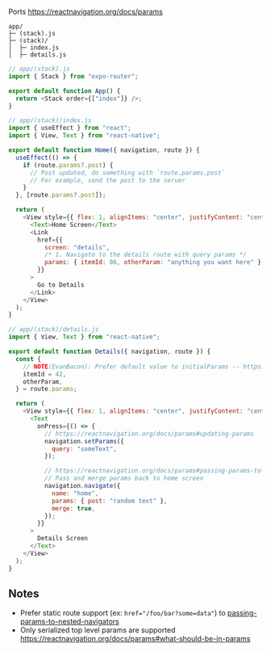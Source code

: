 Ports https://reactnavigation.org/docs/params

```
app/
├─ (stack).js
├─ (stack)/
│  ├─ index.js
│  ├─ details.js
```

```js
// app/(stack).js
import { Stack } from "expo-router";

export default function App() {
  return <Stack order={["index"]} />;
}
```

```js
// app/(stack)/index.js
import { useEffect } from "react";
import { View, Text } from "react-native";

export default function Home({ navigation, route }) {
  useEffect(() => {
    if (route.params?.post) {
      // Post updated, do something with `route.params.post`
      // For example, send the post to the server
    }
  }, [route.params?.post]);

  return (
    <View style={{ flex: 1, alignItems: "center", justifyContent: "center" }}>
      <Text>Home Screen</Text>
      <Link
        href={{
          screen: "details",
          /* 1. Navigate to the details route with query params */
          params: { itemId: 86, otherParam: "anything you want here" },
        }}
      >
        Go to Details
      </Link>
    </View>
  );
}
```

```js
// app/(stack)/details.js
import { View, Text } from "react-native";

export default function Details({ navigation, route }) {
  const {
    // NOTE(EvanBacon): Prefer default value to initialParams -- https://reactnavigation.org/docs/params#initial-params
    itemId = 42,
    otherParam,
  } = route.params;

  return (
    <View style={{ flex: 1, alignItems: "center", justifyContent: "center" }}>
      <Text
        onPress={() => {
          // https://reactnavigation.org/docs/params#updating-params
          navigation.setParams({
            query: "someText",
          });

          // https://reactnavigation.org/docs/params#passing-params-to-a-previous-screen
          // Pass and merge params back to home screen
          navigation.navigate({
            name: "home",
            params: { post: "random text" },
            merge: true,
          });
        }}
      >
        Details Screen
      </Text>
    </View>
  );
}
```

## Notes

- Prefer static route support (ex: `href="/foo/bar?some=data"`) to [passing-params-to-nested-navigators](https://reactnavigation.org/docs/params#passing-params-to-nested-navigators)
- Only serialized top level params are supported https://reactnavigation.org/docs/params#what-should-be-in-params
